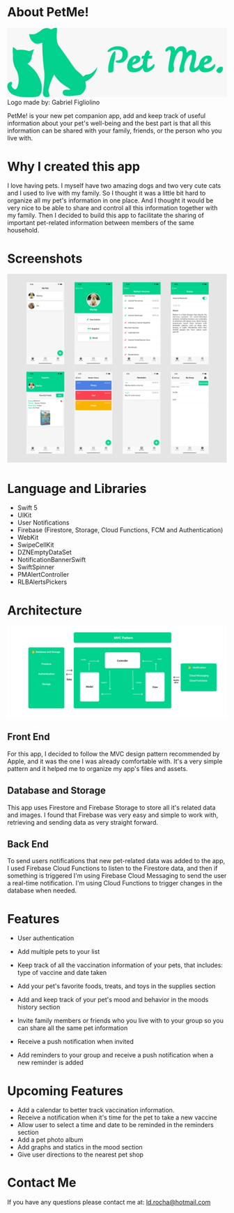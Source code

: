 # About PetMe!

![alt text](https://github.com/RochaLS/PetMeWeb/blob/master/images/petme-brand.JPG "PetMe! brand/logo")
Logo made by: Gabriel Figliolino


PetMe! is your new pet companion app, add and keep track of useful information about your pet's well-being and the best part is that all this information can be shared with your family, friends, or the person who you live with.

# Why I created this app

I love having pets. I myself have two amazing dogs and two very cute cats and I used to live with my family. So I thought it was a little bit hard to organize all my pet's information in one place. And I thought it would be very nice to be able to share and control all this information together with my family. Then I decided to build this app to facilitate the sharing of important pet-related information between members of the same household.

# Screenshots

![alt text](https://github.com/RochaLS/PetMeWeb/blob/master/images/screenshots.png "UI screenshots")

# Language and Libraries
* Swift 5
* UIKit
* User Notifications
* Firebase (Firestore, Storage, Cloud Functions, FCM and Authentication)
* WebKit
* SwipeCellKit
* DZNEmptyDataSet
* NotificationBannerSwift
* SwiftSpinner
* PMAlertController
* RLBAlertsPickers

# Architecture

![alt text](https://github.com/RochaLS/PetMeWeb/blob/master/images/petme-architecture.png "Architecture ilustration")



## Front End

For this app, I decided to follow the MVC design pattern recommended by Apple, and it was the one I was already comfortable with. It's a very simple pattern and it helped me to organize my app's files and assets.

## Database and Storage

This app uses Firestore and Firebase Storage to store all it's related data and images. I found that Firebase was very easy and simple to work with, retrieving and sending data as very straight forward.

## Back End

To send users notifications that new pet-related data was added to the app, I used Firebase Cloud Functions to listen to the Firestore data, and then if something is triggered I'm using Firebase Cloud Messaging to send the user a real-time notification. I'm using Cloud Functions to trigger changes in the database when needed.

# Features

- User authentication

- Add multiple pets to your list

- Keep track of all the vaccination information of your pets, that includes: type of vaccine and date taken

- Add your pet's favorite foods, treats, and toys in the supplies section

- Add and keep track of your pet's mood and behavior in the moods history section

- Invite family members or friends who you live with to your group so you can share all the same pet information

- Receive a push notification when invited

- Add reminders to your group and receive a push notification when a new reminder is added

# Upcoming Features

* Add a calendar to better track vaccination information.
* Receive a notification when it's time for the pet to take a new vaccine
* Allow user to select a time and date to be reminded in the reminders section
* Add a pet photo album
* Add graphs and statics in the mood section
* Give user directions to the nearest pet shop

# Contact Me

If you have any questions please contact me at: ld.rocha@hotmail.com

